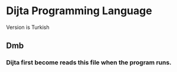 # Dijta Programming Language
Version is Turkish

## Dmb 
### Dijta first become reads this file when the program runs.
